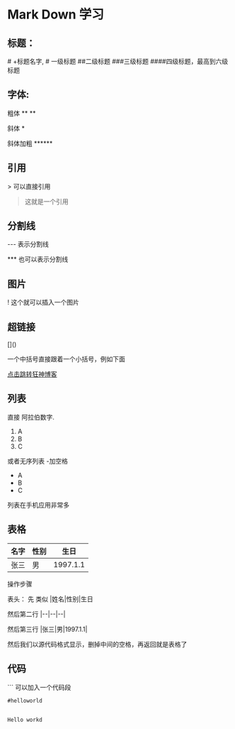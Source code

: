 # Mark Down 学习



## 标题：

\# +标题名字,  \#  一级标题  ##二级标题  ###三级标题 ####四级标题，最高到六级标题

## 字体: 

粗体 \** **

斜体 \*

斜体加粗  \******

## 引用

 \>  可以直接引用

> 这就是一个引用

## 分割线

--- 表示分割线



*** 也可以表示分割线



## 图片

\![]()   这个就可以插入一个图片

 

## 超链接

\[]()

一个中括号直接跟着一个小括号，例如下面

[点击跳转狂神博客](http://www.baidu.com)



## 列表



直接 阿拉伯数字.

1. A
2. B
3. C

或者无序列表 -加空格

- A
- B
- C

列表在手机应用非常多

## 表格

名字|性别|生日
--|--|--|
张三|男|1997.1.1|

操作步骤

表头： 先 类似   |姓名|性别|生日

然后第二行 |--|--|--|

然后第三行 |张三|男|1997.1.1|

然后我们以源代码格式显示，删掉中间的空格，再返回就是表格了



## 代码

\```   可以加入一个代码段

``` java
#helloworld
    
```

`Hello workd`